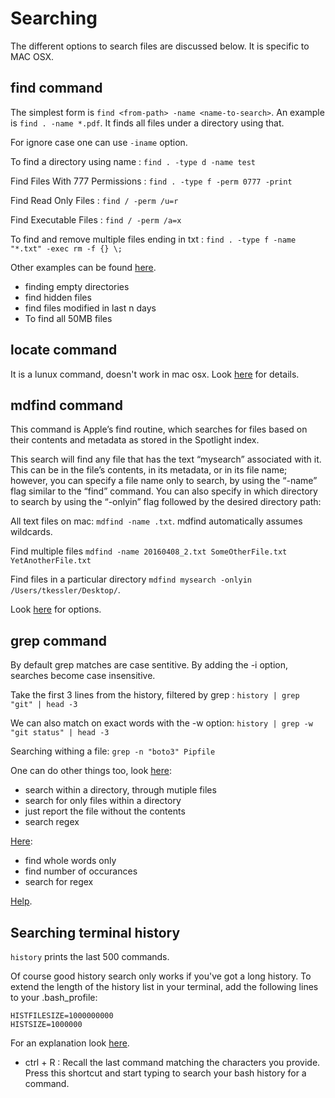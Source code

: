# Searching 

The different options to search files are discussed below. It is specific to MAC OSX.

## find command 

The simplest form is `find <from-path> -name <name-to-search>`. An example is `find . -name *.pdf`. It finds all files under a directory using that. 

For ignore case one can use `-iname` option. 

To find a directory using name : `find . -type d -name test`

Find Files With 777 Permissions : `find . -type f -perm 0777 -print`

Find Read Only Files : `find / -perm /u=r`

Find Executable Files : `find / -perm /a=x`

To find and remove multiple files ending in txt : `find . -type f -name "*.txt" -exec rm -f {} \;`


Other examples can be found [here](https://www.tecmint.com/35-practical-examples-of-linux-find-command/).
- finding empty directories 
- find hidden files
- find files modified in last n days
- To find all 50MB files


## locate command 

It is a lunux command, doesn't work in mac osx.
Look [here](https://www.howtoforge.com/linux-locate-command/) for details.

## mdfind command 

This command is Apple’s find routine, which searches for files based on their contents and metadata as stored in the Spotlight index.

This search will find any file that has the text “mysearch” associated with it. This can be in the file’s contents, in its metadata, or in its file name; however, you can specify a file name only to search, by using the “-name” flag similar to the “find” command. You can also specify in which directory to search by using the “-onlyin” flag followed by the desired directory path:

All text files on mac: `mdfind -name .txt`. mdfind automatically assumes wildcards. 

Find multiple files `mdfind -name 20160408_2.txt SomeOtherFile.txt YetAnotherFile.txt`

Find files in a particular directory `mdfind mysearch -onlyin /Users/tkessler/Desktop/`.

Look [here](https://ss64.com/osx/mdfind.html) for options.


## grep command 

By default grep matches are case sentitive. By adding the -i option, searches become case insensitive. 

Take the first 3 lines from the history, filtered by grep : `history | grep "git" | head -3`

We can also match on exact words with the -w option:
`history | grep -w "git status" | head -3`

Searching withing a file:
`grep -n "boto3" Pipfile`

One can do other things too, look [here](https://binx.io/blog/2018/11/19/learning-grep/):
- search within a directory, through mutiple files
- search for only files within a directory 
- just report the file without the contents 
- search regex


[Here](https://www.macworld.com/article/1041504/jangeekfactor.html):
- find whole words only 
- find number of occurances
- search for regex

[Help](https://ss64.com/osx/grep.html).


## Searching terminal history

`history` prints the last 500 commands. 

Of course good history search only works if you've got a long history. To extend the length of the history list in your terminal, add the following lines to your .bash\_profile:

```
HISTFILESIZE=1000000000
HISTSIZE=1000000
```

For an explanation look [here](https://stackoverflow.com/questions/19454837/bash-histsize-vs-histfilesize).

- ctrl + R : Recall the last command matching the characters you provide. Press this shortcut and start typing to search your bash history for a command.
 
